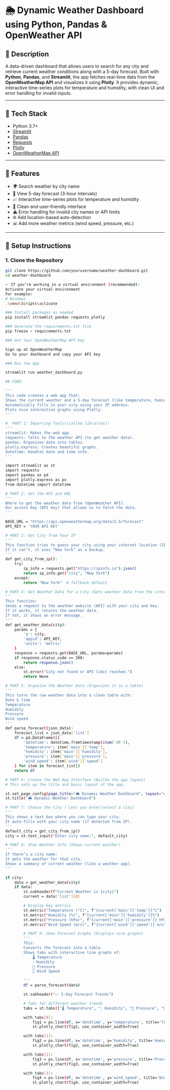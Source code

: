 # 🌦️ Dynamic Weather Dashboard using Python, Pandas & OpenWeather API

## 📄 Description

A data-driven dashboard that allows users to search for any city and retrieve current weather conditions along with a 5-day forecast. Built with **Python**, **Pandas**, and **Streamlit**, the app fetches real-time data from the **OpenWeatherMap API** and visualizes it using **Plotly**. It provides dynamic, interactive time-series plots for temperature and humidity, with clean UI and error handling for invalid inputs.

---

## 🧰 Tech Stack

- Python 3.7+
- [Streamlit](https://streamlit.io/)
- [Pandas](https://pandas.pydata.org/)
- [Requests](https://docs.python-requests.org/)
- [Plotly](https://plotly.com/python/)
- [OpenWeatherMap API](https://openweathermap.org/api)

---

## 🚀 Features

- 🌍 Search weather by city name
- 📅 View 5-day forecast (3-hour intervals)
- 📈 Interactive time-series plots for temperature and humidity
- 🧹 Clean and user-friendly interface
- ⚠️ Error handling for invalid city names or API limits
- 🌐 Add location-based auto-detection
- 📊 Add more weather metrics (wind speed, pressure, etc.)

---

## 🔑 Setup Instructions

### 1. Clone the Repository

```bash
git clone https://github.com/yourusername/weather-dashboard.git
cd weather-dashboard

✅ If you’re working in a virtual environment (recommended):
Activate your virtual environment
For example:
# Windows
.\venv\Scripts\activate

### Install packages as needed
pip install streamlit pandas requests plotly

### Generate the requirements.txt file
pip freeze > requirements.txt

### Get Your OpenWeatherMap API Key

Sign up at OpenWeatherMap
Go to your dashboard and copy your API key

### Run the App

streamlit run weather_dashboard.py

## CODE:

'''
This code creates a web app that:
Shows the current weather and a 5-day forecast (like temperature, humidity, etc.) for any city you type in.
Automatically fills in your city using your IP address.
Plots nice interactive graphs using Plotly.
'''

#  PART 1: Importing Tools((called libraries))
'''
streamlit: Makes the web app.
requests: Talks to the weather API (to get weather data).
pandas: Organizes data into tables.
plotly.express: Creates beautiful graphs.
datetime: Handles date and time info.
'''

import streamlit as st
import requests
import pandas as pd
import plotly.express as px
from datetime import datetime

# PART 2: Set the API and URL
'''
Where to get the weather data from (OpenWeather API).
Our access key (API key) that allows us to fetch the data.
'''

BASE_URL = "https://api.openweathermap.org/data/2.5/forecast"
API_KEY = 'YOUR API KEY'

# PART 3: Get City from Your IP
'''
This function tries to guess your city using your internet location (IP address). 
If it can’t, it uses “New York” as a backup.
'''
def get_city_from_ip():
    try:
        ip_info = requests.get("https://ipinfo.io").json()
        return ip_info.get("city", "New York")
    except:
        return "New York"  # fallback default

# PART 4: Get Weather Data for a City (Gets weather data from the internet)
'''
This function:
Sends a request to the weather website (API) with your city and key.
If it works, it returns the weather data.
If not, it shows an error message.
'''
def get_weather_data(city):
    params = {
        'q': city,
        'appid': API_KEY,
        'units': 'metric'
    }
    response = requests.get(BASE_URL, params=params)
    if response.status_code == 200:
        return response.json()
    else:
        st.error("City not found or API limit reached.")
        return None

# PART 5: Organize the Weather Data (Organizes it in a table)
'''
This turns the raw weather data into a clean table with:
Date & time
Temperature
Humidity
Pressure
Wind speed
'''
def parse_forecast(json_data):
    forecast_list = json_data['list']
    df = pd.DataFrame([{
        'datetime': datetime.fromtimestamp(item['dt']),
        'temperature': item['main']['temp'],
        'humidity': item['main']['humidity'],
        'pressure': item['main']['pressure'],
        'wind_speed': item['wind']['speed']
    } for item in forecast_list])
    return df

# PART 6: Create the Web App Interface (Builds the app layout)
# This sets up the title and basic layout of the app.

st.set_page_config(page_title="🌦️ Dynamic Weather Dashboard", layout="centered")
st.title("🌦️ Dynamic Weather Dashboard")

# PART 7: Choose the City ( Lets you enter/select a city)
'''
This shows a text box where you can type your city. 
It auto-fills with your city name (if detected from IP).
'''
default_city = get_city_from_ip()
city = st.text_input("Enter city name:", default_city)

# PART 8: Show Weather Info (Shows current weather)
'''
If there’s a city name:
It gets the weather for that city.
Shows a summary of current weather (like a weather app).
'''

if city:
    data = get_weather_data(city)
    if data:
        st.subheader(f"Current Weather in {city}")
        current = data['list'][0]

        # Display key metrics
        st.metric("Temperature (°C)", f"{current['main']['temp']}°C")
        st.metric("Humidity (%)", f"{current['main']['humidity']}%")
        st.metric("Pressure (hPa)", f"{current['main']['pressure']} hPa")
        st.metric("Wind Speed (m/s)", f"{current['wind']['speed']} m/s")

        # PART 9: Show Forecast Graphs (Displays nice graphs)
        '''
        This:
        Converts the forecast into a table.
        Shows tabs with interactive line graphs of:
            🌡️ Temperature
            💧 Humidity
            🔽 Pressure
            🍃 Wind Speed

        '''
        df = parse_forecast(data)

        st.subheader("📈 5-Day Forecast Trends")

        # Tabs for different weather trends
        tabs = st.tabs(["🌡️ Temperature", "💧 Humidity", "🔽 Pressure", "🍃 Wind Speed"])

        with tabs[0]:
            fig1 = px.line(df, x='datetime', y='temperature', title='Temperature Over Time')
            st.plotly_chart(fig1, use_container_width=True)

        with tabs[1]:
            fig2 = px.line(df, x='datetime', y='humidity', title='Humidity Over Time')
            st.plotly_chart(fig2, use_container_width=True)

        with tabs[2]:
            fig3 = px.line(df, x='datetime', y='pressure', title='Pressure Over Time')
            st.plotly_chart(fig3, use_container_width=True)

        with tabs[3]:
            fig4 = px.line(df, x='datetime', y='wind_speed', title='Wind Speed Over Time')
            st.plotly_chart(fig4, use_container_width=True)



